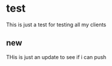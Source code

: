 # test
This is just a test for testing all my clients


## new
THis is just an update to see if i can push